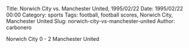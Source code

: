 Title: Norwich City vs. Manchester United, 1995/02/22
Date: 1995/02/22 00:00
Category: sports
Tags: football, football scores, Norwich City, Manchester United
Slug: norwich-city-vs-manchester-united
Author: carbonero


Norwich City 0 - 2 Manchester United
